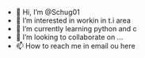- 👋 Hi, I’m @Schug01
- 👀 I’m interested in workin in t.i area
- 🌱 I’m currently learning python and c
- 💞️ I’m looking to collaborate on ...
- 📫 How to reach me in email ou here

<!---
Schug01/Schug01 is a ✨ special ✨ repository because its `README.md` (this file) appears on your GitHub profile.
You can click the Preview link to take a look at your changes.
--->
